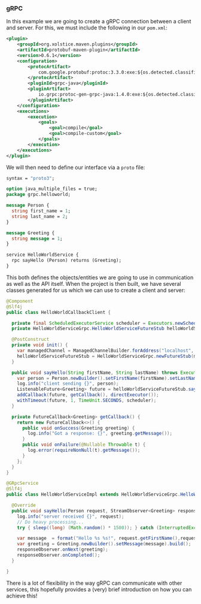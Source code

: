 ### gRPC

In this example we are going to create a gRPC connection between a client and server. For this, we must include the following
in our `pom.xml`:

```xml
<plugin>
    <groupId>org.xolstice.maven.plugins</groupId>
    <artifactId>protobuf-maven-plugin</artifactId>
    <version>0.6.1</version>
    <configuration>
        <protocArtifact>
            com.google.protobuf:protoc:3.3.0:exe:${os.detected.classifier}
        </protocArtifact>
        <pluginId>grpc-java</pluginId>
        <pluginArtifact>
            io.grpc:protoc-gen-grpc-java:1.4.0:exe:${os.detected.classifier}
        </pluginArtifact>
    </configuration>
    <executions>
        <execution>
            <goals>
                <goal>compile</goal>
                <goal>compile-custom</goal>
            </goals>
        </execution>
    </executions>
</plugin>
```

We will then need to define our interface via a `proto` file:

```proto
syntax = "proto3";

option java_multiple_files = true;
package grpc.helloworld;

message Person {
  string first_name = 1;
  string last_name = 2;
}

message Greeting {
  string message = 1;
}

service HelloWorldService {
  rpc sayHello (Person) returns (Greeting);
}
```

This both defines the objects/entities we are going to use in communication as well as the
API itself. When the project is then built, we have several classes generated for us which
we can use to create a client and server:

```java
@Component
@Slf4j
public class HelloWorldCallbackClient {

  private final ScheduledExecutorService scheduler = Executors.newScheduledThreadPool(1);
  private HelloWorldServiceGrpc.HelloWorldServiceFutureStub helloWorldServiceFutureStub;

  @PostConstruct
  private void init() {
    var managedChannel = ManagedChannelBuilder.forAddress("localhost", 6565).usePlaintext().build();
    helloWorldServiceFutureStub = HelloWorldServiceGrpc.newFutureStub(managedChannel);
  }

  public void sayHello(String firstName, String lastName) throws ExecutionException, InterruptedException {
    var person = Person.newBuilder().setFirstName(firstName).setLastName(lastName).build();
    log.info("client sending {}", person);
    ListenableFuture<Greeting> future = helloWorldServiceFutureStub.sayHello(person);
    addCallback(future, getCallback(), directExecutor());
    withTimeout(future, 1, TimeUnit.SECONDS, scheduler);
  }

  private FutureCallback<Greeting> getCallback() {
    return new FutureCallback<>() {
      public void onSuccess(Greeting greeting) {
        log.info("Got a response: {}", greeting.getMessage());
      }
      public void onFailure(@Nullable Throwable t) {
        log.error(requireNonNull(t).getMessage());
      }
    };
  }
}
```

```java
@GRpcService
@Slf4j
public class HelloWorldServiceImpl extends HelloWorldServiceGrpc.HelloWorldServiceImplBase {

  @Override
  public void sayHello(Person request, StreamObserver<Greeting> responseObserver) {
    log.info("server received {}", request);
    // Do heavy processing...
    try { sleep((long) (Math.random() * 1500)); } catch (InterruptedException e) { e.printStackTrace(); }

    var message  = format("Hello %s %s!", request.getFirstName(),request.getLastName());
    var greeting = Greeting.newBuilder().setMessage(message).build();
    responseObserver.onNext(greeting);
    responseObserver.onCompleted();
  }

}
```

There is a lot of flexibility in the way gRPC can communicate with other services,
this hopefully provides a (very) brief introduction on how you can achieve this!

